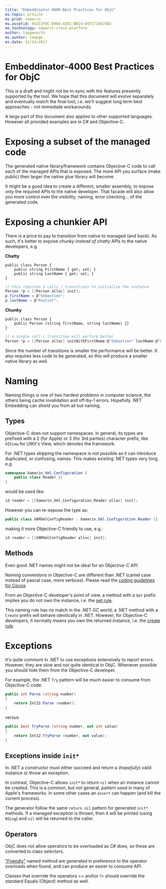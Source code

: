 ```yaml
---
title: "Embeddinator-4000 Best Practices for ObjC"
ms.topic: article
ms.prod: xamarin
ms.assetid: 932C3F0C-D968-42D1-BB14-D97C73361983
ms.technology: xamarin-cross-platform
author: topgenorth
ms.author: toopge
ms.date: 11/14/2017
---
```


# Embeddinator-4000 Best Practices for ObjC

This is a draft and might not be in-sync with the features presently supported by the tool. We hope that this document will evolve separately and eventually match the final tool, i.e. we'll suggest long term best approaches - not immediate workarounds.

A large part of this document also applies to other supported languages. However all provided examples are in C# and Objective-C.


# Exposing a subset of the managed code

The generated native library/framework contains Objective-C code to call each of the managed APIs that is exposed. The more API you surface (make public) then larger the native _glue_ library will become.

It might be a good idea to create a different, smaller assembly, to expose only the required APIs to the native developer. That facade will also allow you more control over the visibility, naming, error checking... of the generated code.


# Exposing a chunkier API

There is a price to pay to transition from native to managed (and back). As such, it's better to expose _chunky instead of chatty_ APIs to the native developers, e.g.

**Chatty**
```
public class Person {
	public string FirstName { get; set; }
	public string LastName { get; set; }
}
```

```csharp
// this requires 3 calls / transitions to initialize the instance
Person *p = [[Person alloc] init];
p.firstName = @"Sebastien";
p.lastName = @"Pouliot";
```

**Chunky**
```
public class Person {
	public Person (string firstName, string lastName) {}
}
```

```csharp
// a single call / transition will perform better
Person *p = [[Person alloc] initWithFirstName:@"Sebastien" lastName:@"Pouliot"];
```

Since the number of transitions is smaller the performance will be better. It also requires less code to be generated, so this will produce a smaller native library as well.


# Naming

Naming things is one of two hardest problems in computer science, the others being cache invalidation and off-by-1 errors. Hopefully .NET Embedding can shield you from all but naming.

## Types

Objective-C does not support namespaces. In general, its types are prefixed with a 2 (for Apple) or 3 (for 3rd parties) character prefix, like `UIView` for UIKit's View, which denotes the framework.

For .NET types skipping the namespace is not possible as it can introduce duplicated, or confusing, names. This makes existing .NET types very long, e.g.

```csharp
namespace Xamarin.Xml.Configuration {
	public class Reader {}
}
```

would be used like:

```csharp
id reader = [[Xamarin_Xml_Configuration_Reader alloc] init];
```

However you can re-expose the type as:

```csharp
public class XAMXmlConfigReader : Xamarin.Xml.Configuration.Reader {}
```

making it more Objective-C friendly to use, e.g.:

```csharp
id reader = [[XAMXmlConfigReader alloc] init];
```

## Methods

Even good .NET names might not be ideal for an Objective-C API.

Naming conventions in Objective-C are different than .NET (camel case instead of pascal case, more verbose).
Please read the [coding guidelines for Cocoa](https://developer.apple.com/library/content/documentation/Cocoa/Conceptual/CodingGuidelines/Articles/NamingMethods.html#//apple_ref/doc/uid/20001282-BCIGIJJF).

From an Objective-C developer's point of view, a method with a `Get` prefix implies you do not own the instance, i.e. the [get rule](https://developer.apple.com/library/content/documentation/CoreFoundation/Conceptual/CFMemoryMgmt/Concepts/Ownership.html#//apple_ref/doc/uid/20001148-SW1).

This naming rule has no match in the .NET GC world; a .NET method with a `Create` prefix will behave identically in .NET. However, for Objective-C developers, it normally means you own the returned instance, i.e. the [create rule](https://developer.apple.com/library/content/documentation/CoreFoundation/Conceptual/CFMemoryMgmt/Concepts/Ownership.html#//apple_ref/doc/uid/20001148-103029).

# Exceptions

It's quite commont in .NET to use exceptions extensively to report errors. However, they are slow and not quite identical in ObjC. Whenever possible you should hide them from the Objective-C developer.

For example, the .NET `Try` pattern will be much easier to consume from Objective-C code:

```csharp
public int Parse (string number)
{
	return Int32.Parse (number);
}
```

versus

```csharp
public bool TryParse (string number, out int value)
{
	return Int32.TryParse (number, out value);
}
```

## Exceptions inside `init*`

In .NET a constructor must either succeed and return a (_hopefully_) valid instance or throw an exception.

In contrast, Objective-C allows `init*` to return `nil` when an instance cannot be created. This is a common, but not general, pattern used in many of Apple's frameworks. In some other cases an `assert` can happen (and kill the current process).

The generator follow the same `return nil` pattern for generated `init*` methods. If a managed exception is thrown, then it will be printed (using `NSLog`) and `nil` will be returned to the caller.

## Operators

ObjC does not allow operators to be overloaded as C# does, so these are converted to class selectors.

["Friendly"](https://msdn.microsoft.com/en-us/library/ms229032(v=vs.110).aspx) named method are generated in preference to the operator overloads when found, and can produce an easier to consume API.

Classes that override the operators == and\or != should override the standard Equals (Object) method as well.

